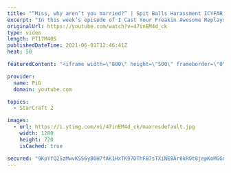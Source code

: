 ```yaml
---
title: "“Miss, why aren’t you married?” | Spit Balls Harassment ICYFAR G1"
excerpt: "In this week’s episode of I Cast Your Freakin Awesome Replays (ICYFAR) players sent in their replays where they tried to harass their opponent as much as possible.  NEW ICYFAR CHALLENGE: \"I love the smell of napalm in the morning\" - Bomb your opponent's to the stone age with control over the skies! Send"
originalUrl: https://youtube.com/watch?v=47inEM4d_ck
type: video
length: PT17M40S
publishedDateTime: 2021-06-01T12:46:41Z
heat: 50

featuredContent: "<iframe width=\"800\" height=\"500\" frameborder=\"0\" src=\"https://www.youtube.com/embed/47inEM4d_ck\" allow=\"accelerometer; autoplay; encrypted-media; gyroscope; picture-in-picture\" allowfullscreen></iframe>"

provider:
  name: PiG
  domain: youtube.com

topics:
  - StarCraft 2

images:
  - url: https://i.ytimg.com/vi/47inEM4d_ck/maxresdefault.jpg
    width: 1280
    height: 720
    isCached: true

secured: "9KpYfQ2SzMwvKS56yB0H7fAK1HxTK97DThFB7sTXiNE8Ar0kROt8jepKoMGGubTa+/2zrerrPB+w/9k04FY2vjB8M4JQyTayg9TK7GDiPIrtBAvfAUYMmvuGIiGNonQ8J0gSdmTom5YGLugniYiMRP1aoTsG9m4U4R65DB6L3lweIylMq+Vvu+mAGrd1ZALy0IAveLO9MWRoJiNU2JbfrDeTxuI6hyyHCT/87yWcOia/ukm6lE4FMhKgg0MucBlnSJ8xfVWSLw5P9JLDQIH7187MUZLxQtQc7vSK41vG/K4lN627Ar4Qjq2lBM8CKG6UMtUsMpG0He8PHhrsawnPCVDaHMop53k/50fZSm+LXu3IScVVcejK6UfrAmLlgP26Pf7nepq0UB3HS5SgBnHT3DnoaJwWCOla3Vy9Js0EV9c=;Sdm1y0tsmOTv5sSKSm64CA=="
---
```


